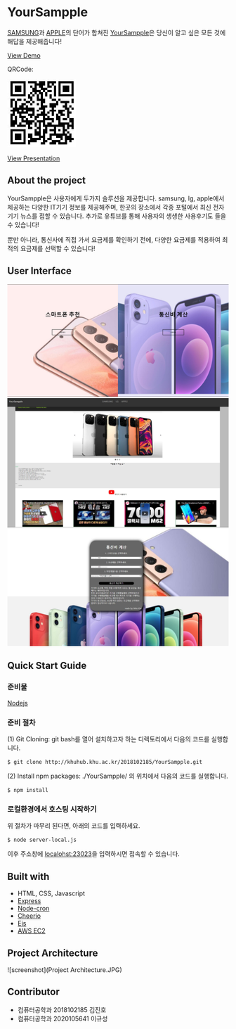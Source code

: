 # YourSampple

[SAMSUNG](https://www.samsung.com/sec/)과 [APPLE](https://www.apple.com/)의
단어가 합쳐진 [YourSampple](https://www.yoursampple.tk:23023/)은 
당신이 알고 싶은 모든 것에 해답을 제공해줍니다!

[View Demo](https://www.yoursampple.tk:23023/) 


QRCode: 

![screenshot](QRcode.JPG)

[View Presentation](opensw-oss.pptx)



## About the project

YourSampple은 사용자에게 두가지 솔루션을 제공합니다.
samsung, lg, apple에서 제공하는 다양한 IT기기 정보를 제공해주며,
한곳의 장소에서 각종 포털에서 최신 전자기기 뉴스를 접할 수 있습니다.
추가로 유튜브를 통해 사용자의 생생한 사용후기도 들을 수 있습니다!

뿐만 아니라, 통신사에 직접 가서 요금제를 확인하기 전에, 다양한 요금제를
적용하여 최적의 요금제를 선택할 수 있습니다!

## User Interface
![screenshot](webpage.jpg)
![screenshot](recommendpage.jpg)
![screenshot](billpage.jpg)

## Quick Start Guide

### 준비물

[Nodejs](https://nodejs.org/)

### 준비 절차

(1) Git Cloning: git bash를 열어 설치하고자 하는 디렉토리에서 다음의 코드를 실행합니다.
```shell
$ git clone http://khuhub.khu.ac.kr/2018102185/YourSampple.git
```

(2) Install npm packages: ./YourSampple/ 의 위치에서 다음의 코드를 실행합니다.
```shell
$ npm install
```

### 로컬환경에서 호스팅 시작하기

위 절차가 마무리 된다면, 아래의 코드를 입력하세요.

```shell
$ node server-local.js
```
이후 주소창에 [localohst:23023](localhost:23023)을 입력하시면 접속할 수 있습니다.

## Built with
* HTML, CSS, Javascript
* [Express](https://github.com/expressjs/express)
* [Node-cron](https://github.com/kelektiv/node-cron)
* [Cheerio](https://github.com/cheeriojs/cheerio)
* [Ejs](https://github.com/mde/ejs)
* [AWS EC2](https://aws.amazon.com/ec2)


## Project Architecture
![screenshot](Project Architecture.JPG)

## Contributor
* 컴퓨터공학과 2018102185 김진호
* 컴퓨터공학과 2020105641 이규성
